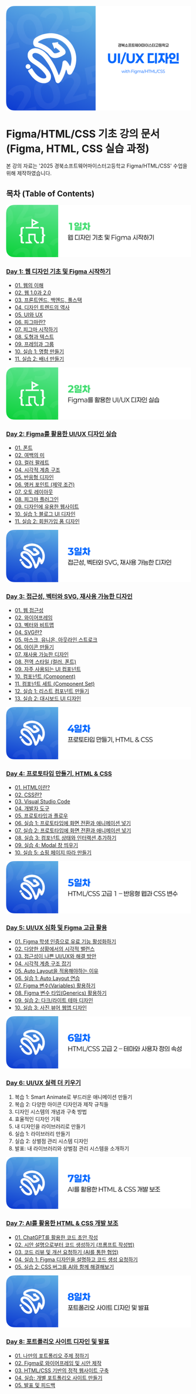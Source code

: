 <img src="./thumbnail.png" />

# Figma/HTML/CSS 기초 강의 문서 (Figma, HTML, CSS 실습 과정)

본 강의 자료는 '2025 경북소프트웨어마이스터고등학교 Figma/HTML/CSS' 수업을 위해 제작하였습니다.

## 목차 (Table of Contents)

<img src="./day_1/header.png" />

### [Day 1: 웹 디자인 기초 및 Figma 시작하기](./day_1/README.md)

- [01. 웹의 이해](./day_1/01-Introducing-Web.md)
- [02. 웹 1.0과 2.0](./day_1/02-Web-1.0-2.0.md)
- [03. 프론트엔드, 백엔드, 풀스택](./day_1/03-Frontend-Backend-Fullstack.md)
- [04. 디자인 트렌드의 역사](./day_1/04-History-of-Design-Transformation.md)
- [05. UI와 UX](./day_1/05-UI-UX.md)
- [06. 피그마란?](./day_1/06-What-is-Figma.md)
- [07. 피그마 시작하기](./day_1/07-Figma-First-Step.md)
- [08. 도형과 텍스트](./day_1/08-Shape-and-Text.md)
- [09. 프레임과 그룹](./day_1/09-Frame-and-Group.md)
- [10. 실습 1: 명함 만들기](./day_1/10-Create-Business-Card.md)
- [11. 실습 2: 배너 만들기](./day_1/11-Create-Banner.md)

<img src="./day_2/header.png" />

### [Day 2: Figma를 활용한 UI/UX 디자인 실습](./day_2/README.md)

- [01. 폰트](./day_2/01-Fonts.md)
- [02. 여백의 미](./day_2/02-The-Beauty-of-the-Blank.md)
- [03. 컬러 팔레트](./day_2/03-Color-Pallete.md)
- [04. 시각적 계층 구조](./day_2/04-Visual-Hierarchy.md)
- [05. 반응형 디자인](./day_2/05-Responsible-Design.md)
- [06. 앵커 포인트 (제약 조건)](./day_2/06-Anchor-Point.md)
- [07. 오토 레이아웃](./day_2/07-Auto-Layout.md)
- [08. 피그마 플러그인](./day_2/08-Figma-Plugins.md)
- [09. 디자인에 유용한 웹사이트](./day_2/09-Useful-Websites.md)
- [10. 실습 1: 블로그 UI 디자인](./day_2/10.%20Practice-1.md)
- [11. 실습 2: 회원가입 폼 디자인](./day_2/11.%20Practice-2.md)

<img src="./day_3/header.png" />

### [Day 3: 접근성, 벡터와 SVG, 재사용 가능한 디자인](./day_3/README.md)

- [01. 웹 접근성](./day_3/01-Accessibility.md)
- [02. 와이어프레임](./day_3/02-Wire-Frame.md)
- [03. 벡터와 비트맵](./day_3/03-Vector-Bitmap.md)
- [04. SVG란?](./day_3/04-What-is-SVG.md)
- [05. 마스크, 유니온, 아웃라인 스트로크](./day_3/05-Mask-Union-OutlineStroke.md)
- [06. 아이콘 만들기](./day_3/06-Create-Icon.md)
- [07. 재사용 가능한 디자인](./day_3/07-Reusable-Design.md)
- [08. 전역 스타일 (컬러, 폰트)](./day_3/08-Global-Styles.md)
- [09. 자주 사용되는 UI 컴포넌트](./day_3/09-Common-UI-Components.md)
- [10. 컴포넌트 (Component)](./day_3/10-Component.md)
- [11. 컴포넌트 세트 (Component Set)](./day_3/11-Component-Set.md)
- [12. 실습 1: 리스트 컴포넌트 만들기](./day_3/12-Practice-1.md)
- [13. 실습 2: 대시보드 UI 디자인](./day_3/13-Practice-2.md)

<img src="./day_4/header.png" />

### [Day 4: 프로토타입 만들기, HTML & CSS](./day_4/README.md)

- [01. HTML이란?](./day_4/01-What-is-HTML.md)
- [02. CSS란?](./day_4/02-What-is-CSS.md)
- [03. Visual Studio Code](./day_4/03-Visual-Studio-Code.md)
- [04. 개발자 도구](./day_4/04-Developer-Tool.md)
- [05. 프로토타입과 플로우](./day_4/05-Prototype-and-Flow.md)
- [06. 실습 1: 프로토타입에 화면 전환과 애니메이션 넣기](./day_4/06-Practice-1.md)
- [07. 실습 2: 프로토타입에 화면 전환과 애니메이션 넣기](./day_4/07-Practice-2.md)
- [08. 실습 3: 컴포넌트 상태와 인터랙션 추가하기](./day_4/08-Practice-3.md)
- [09. 실습 4: Modal 창 띄우기](./day_4/09-Practice-4.md)
- [10. 실습 5: 쇼핑 페이지 따라 만들기](./day_4/10-Practice-5.md)

<img src="./day_5/header.png" />

### [Day 5: UI/UX 심화 및 Figma 고급 활용](./day_5/README.md)

- [01. Figma 학생 인증으로 유료 기능 활성화하기]()
- [02. 다양한 상황에서의 시각적 밸런스]()
- [03. 접근성이 나쁜 UI/UX와 해결 방안]()
- [04. 시각적 계층 구조 잡기]()
- [05. Auto Layout을 적용해야하는 이유]()
- [06. 실습 1: Auto Layout 연습]()
- [07. Figma 변수(Variables) 활용하기]()
- [08. Figma 변수 타입(Generics) 활용하기]()
- [09. 실습 2: 다크/라이트 테마 디자인]()
- [10. 실습 3: 사진 뷰어 웹앱 디자인]()

<img src="./day_6/header.png" />

### [Day 6: UI/UX 실력 더 키우기](./day_6/README.md)

1.  복습 1: Smart Animate로 부드러운 애니메이션 만들기
2.  복습 2: 다양한 아이콘 디자인과 제작 규칙들
3.  디자인 시스템의 개념과 구축 방법
4.  효율적인 디자인 기획
5.  내 디자인을 라이브러리로 만들기
6.  실습 1: 라이브러리 만들기
7.  실습 2: 상벌점 관리 시스템 디자인
8.  발표: 내 라이브러리와 상벌점 관리 시스템을 소개하기

<img src="./day_7/header.png" />

### [Day 7: AI를 활용한 HTML & CSS 개발 보조](./day_7/README.md)

- [01. ChatGPT를 활용한 코드 초안 작성](./day_7/01-Drafting-Code-with-ChatGPT.md)
- [02. 시안 설명으로부터 코드 생성하기 (프롬프트 작성법)](./day_7/02-Generating-Code-from-Designs.md)
- [03. 코드 리뷰 및 개선 요청하기 (AI를 통한 협업)](./day_7/03-Code-Review-and-Improvement-with-AI.md)
- [04. 실습 1: Figma 디자인을 설명하고 코드 생성 요청하기](./day_7/04-Practice-1-Generating-Code-from-Figma-Designs.md)
- [05. 실습 2: CSS 버그를 AI와 함께 해결해보기](./day_7/05-Practice-2-Debugging-CSS-with-AI.md)

<img src="./day_8/header.png" />

### [Day 8: 포트폴리오 사이트 디자인 및 발표](./day_8/README.md)

- [01. 나만의 포트폴리오 주제 정하기](./day_8/01-Choosing-a-Portfolio-Theme.md)
- [02. Figma로 와이어프레임 및 시안 제작](./day_8/02-Creating-Wireframes-and-Designs-in-Figma.md)
- [03. HTML/CSS 기반의 정적 웹사이트 구축](./day_8/03-Building-a-Static-Website-with-HTML-CSS.md)
- [04. 실습: 개별 포트폴리오 사이트 만들기](./day_8/04-Practice-Creating-a-Personal-Portfolio-Site.md)
- [05. 발표 및 피드백](./day_8/05-Presentation-and-Feedback.md)
